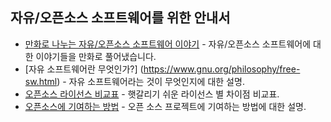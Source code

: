 ## 자유/오픈소스 소프트웨어를 위한 안내서

* [만화로 나누는 자유/오픈소스 소프트웨어 이야기](https://joone.net) - 자유/오픈소스 소프트웨어에 대한 이야기들을 만화로 풀어냈습니다.
* [자유 소프트웨어란 무엇인가?] (https://www.gnu.org/philosophy/free-sw.html) - 자유 소프트웨어라는 것이 무엇인지에 대한 설명. 
* [오픈소스 라이선스 비교표](https://olis.or.kr/license/compareGuide.do) - 햇갈리기 쉬운 라이선스 별 차이점 비교표.
* [오픈소스에 기여하는 방법](https://opensource.guide/ko/how-to-contribute/) - 오픈 소스 프로젝트에 기여하는 방법에 대한 설명.




